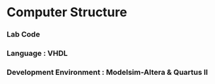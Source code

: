 # Computer Structure

### Lab Code
### Language : VHDL
### Development Environment : Modelsim-Altera & Quartus II
